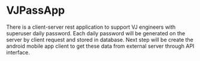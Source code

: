 # VJPassApp
There is a client-server rest application to support VJ engineers with superuser daily password.
Each daily password will be generated on the server by client request and stored in database.
Next step will be create the android mobile app client to get these data from external server through API interface.
